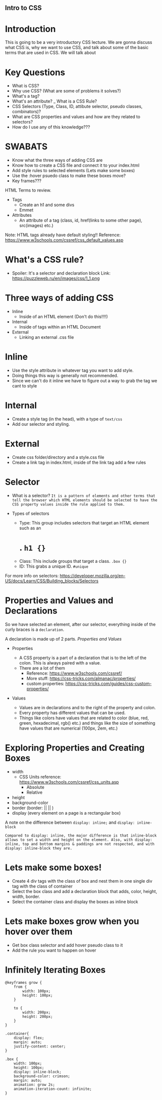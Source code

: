 ## Intro to CSS

# Introduction
This is going to be a very introductory CSS lecture. We are gonna discuss what CSS is, why we want to use CSS, and talk about some of the basic terms that are used in CSS. We will talk about  

# Key Questions
- What is CSS?
- Why use CSS? (What are some of problems it solves?)
- What's a tag?
- What's an attribute?
_ What is a CSS Rule?
- CSS Selectors (Type, Class, ID, attibute selector, pseudo classes, combinators)?
- What are CSS properties and values and how are they related to selectors?
- How do I use any of this knowledge???


# SWABATS
- Know what the three ways of adding CSS are
- Know how to create a CSS file and connect it to your index.html
- Add style rules to selected elements (Lets make some boxes)
- Use the :hover psuedo class to make these boxes move?
- Key frames???

HTML Terms to review.
- Tags
    - Create an h1 and some divs
    - Emmet
- Attributes
    - An attribute of a tag (class, id, href(links to some other page), src(images) etc.)

Note: HTML tags already have default styling!!
Reference: https://www.w3schools.com/cssref/css_default_values.asp

# What's a CSS rule?
- Spoiler: It's a selector and declaration block
Link: https://puzzleweb.ru/en/images/css/1_1.png

# Three ways of adding CSS
- Inline
    - Inside of an HTML element (Don't do this!!!!)
- Internal
    - Inside of <style></style> tags within an HTML Document
- External
    - Linking an external .css file

# Inline
- Use the style attribute in whatever tag you want to add style.
- Doing things this way is generally not recommended. 
- Since we can't do it inline we have to figure out a way to grab the tag we cant to style

# Internal
- Create a style tag (in the head), with a type of `text/css`
- Add our selector and styling.

# External
- Create css folder/directory and a style.css file
- Create a link tag in index.html, inside of the link tag add a few rules 

# Selector
- What is a selector?
    ```It is a pattern of elements and other terms that tell the browser which HTML elements should be selected to have the CSS property values inside the rule applied to them. ```

- Types of selectors
    - Type: This group includes selectors that target an HTML element such as an <h1>.
    `h1 {}`
    - Class: This include groups that target a class.
    `.box {}`
    - ID: This grabs a unique ID.
    `#unique`

For more info on selectors: https://developer.mozilla.org/en-US/docs/Learn/CSS/Building_blocks/Selectors
# Properties and Values and Declarations
So we have selected an element, after our selector, everything inside of the curly braces is a `declaration`.

A declaration is made up of 2 parts.
*Properties and Values*

- Properties
    - A CSS property is a part of a declaration that is to the left of the colon. This is always paired with a value.
    - There are a lot of them
        - Reference: https://www.w3schools.com/cssref/
        - More stuff: https://css-tricks.com/almanac/properties/
        - custom properties: https://css-tricks.com/guides/css-custom-properties/


- Values
    - Values are in declarations and to the right of the property and colon. 
    - Every property has different values that can be used.
    - Things like colors have values that are related to color (blue, red, green, hexadecimal, rgb() etc.) and things like the size of something have values that are numerical (100px, 2em, etc.) 


# Exploring Properties and Creating Boxes
- width
    - CSS Units reference: https://www.w3schools.com/cssref/css_units.asp
        - Absolute 
        - Relative
- height
- background-color
- border (border:  <border-width> || <border-style> || <color>)
- display (every element on a page is a rectangular box)

A note on the difference between `display: inline;` and `display: inline-block`

`Compared to display: inline, the major difference is that inline-block allows to set a width and height on the element. Also, with display: inline, top and bottom margins & paddings are not respected, and with display: inline-block they are.`

# Lets make some boxes!
- Create 4 div tags with the class of box and nest them in one single div tag with the class of container
- Select the box class and add a declaration block that adds, color, height, width, border.
- Select the container class and display the boxes as inline block


# Lets make boxes grow when you hover over them
- Get box class selector and add hover pseudo class to it
- Add the rule you want to happen on hover



# Infinitely Iterating Boxes

```
@keyframes grow {
    from {
        width: 100px;
        height: 100px;
    }

    to {
        width: 200px;
        height: 200px;
    }
}

.container{
    display: flex;
    margin: auto;
    justify-content: center;
}

.box {
    width: 100px;
    height: 100px;
    display: inline-block;
    background-color: crimson;
    margin: auto;
    animation: grow 2s;
    animation-iteration-count: infinite;
}

```






